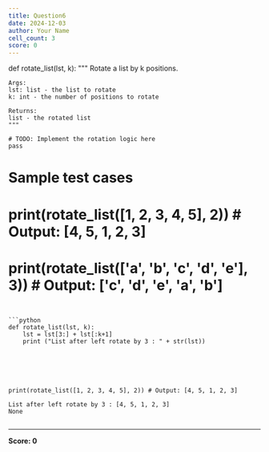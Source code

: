 ```yaml
---
title: Question6
date: 2024-12-03
author: Your Name
cell_count: 3
score: 0
---
```


def rotate_list(lst, k):
    """
    Rotate a list by k positions.

    Args:
    lst: list - the list to rotate
    k: int - the number of positions to rotate

    Returns:
    list - the rotated list
    """

    # TODO: Implement the rotation logic here
    pass

# Sample test cases
# print(rotate_list([1, 2, 3, 4, 5], 2))  # Output: [4, 5, 1, 2, 3]
# print(rotate_list(['a', 'b', 'c', 'd', 'e'], 3))  # Output: ['c', 'd', 'e', 'a', 'b']
```


```python
def rotate_list(lst, k): 
    lst = lst[3:] + lst[:k+1]
    print ("List after left rotate by 3 : " + str(lst))
    





print(rotate_list([1, 2, 3, 4, 5], 2)) # Output: [4, 5, 1, 2, 3]
```

    List after left rotate by 3 : [4, 5, 1, 2, 3]
    None



```python

```


---
**Score: 0**
